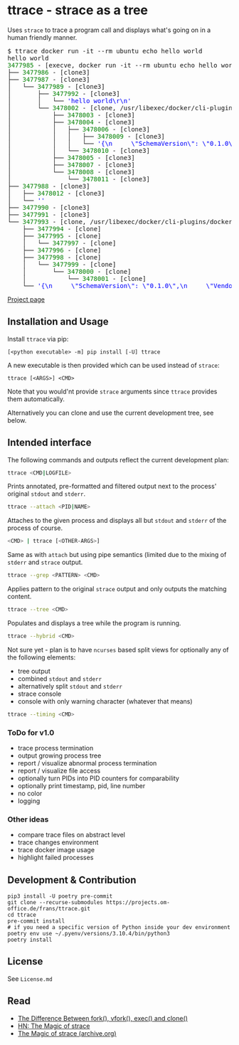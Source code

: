 # ttrace - strace as a tree

Uses `strace` to trace a program call and displays what's going on in a human
friendly manner.

<pre>
$ ttrace docker run -it --rm ubuntu echo hello world
hello world
<span style="color:green;">3477985</span> - [execve, docker run -it --rm ubuntu echo hello world]
├── <span style="color:green;">3477986</span> - [clone3]
├── <span style="color:green;">3477987</span> - [clone3]
│   └── <span style="color:green;">3477989</span> - [clone3]
│       ├── <span style="color:green;">3477992</span> - [clone3]
│       │   └── <span style="color:blue;">'hello world\r\n'</span>
│       └── <span style="color:green;">3478002</span> - [clone, /usr/libexec/docker/cli-plugins/docker-compose docker-cli-plugin-metad]
│           ├── <span style="color:green;">3478003</span> - [clone3]
│           ├── <span style="color:green;">3478004</span> - [clone3]
│           │   ├── <span style="color:green;">3478006</span> - [clone3]
│           │   │   ├── <span style="color:green;">3478009</span> - [clone3]
│           │   │   └── <span style="color:blue;">'{\n     \&quot;SchemaVersion\&quot;: \&quot;0.1.0\&quot;,\n     \&quot;Vendor\&quot;: \&quot;Docker Inc.\&quot;,\n     \&quot;Version\&quot;: \&quot;v2.17.2\&quot;,\n     \&quot;ShortDescription\&quot;: \&quot;Docker Compose\&quot;\n}\n'</span>
│           │   └── <span style="color:green;">3478010</span> - [clone3]
│           ├── <span style="color:green;">3478005</span> - [clone3]
│           ├── <span style="color:green;">3478007</span> - [clone3]
│           └── <span style="color:green;">3478008</span> - [clone3]
│               └── <span style="color:green;">3478011</span> - [clone3]
├── <span style="color:green;">3477988</span> - [clone3]
│   ├── <span style="color:green;">3478012</span> - [clone3]
│   └── <span style="color:blue;">''</span>
├── <span style="color:green;">3477990</span> - [clone3]
├── <span style="color:green;">3477991</span> - [clone3]
└── <span style="color:green;">3477993</span> - [clone, /usr/libexec/docker/cli-plugins/docker-buildx docker-cli-plugin-metada]
    ├── <span style="color:green;">3477994</span> - [clone]
    ├── <span style="color:green;">3477995</span> - [clone]
    │   └── <span style="color:green;">3477997</span> - [clone]
    ├── <span style="color:green;">3477996</span> - [clone]
    ├── <span style="color:green;">3477998</span> - [clone]
    │   └── <span style="color:green;">3477999</span> - [clone]
    │       └── <span style="color:green;">3478000</span> - [clone]
    │           └── <span style="color:green;">3478001</span> - [clone]
    └── <span style="color:blue;">'{\n     \&quot;SchemaVersion\&quot;: \&quot;0.1.0\&quot;,\n     \&quot;Vendor\&quot;: \&quot;Docker Inc.\&quot;,\n     \&quot;Version\&quot;: \&quot;v0.10.4\&quot;,\n     \&quot;ShortDescription\&quot;: \&quot;Docker Buildx\&quot;\n}\n'</span>
</pre>


[Project page](https://projects.om-office.de/frans/ttrace)


## Installation and Usage

Install `ttrace` via pip:
```
[<python executable> -m] pip install [-U] ttrace
```

A new executable is then provided which can be used instead of `strace`:
```
ttrace [<ARGS>] <CMD>
```
Note that you would'nt provide `strace` arguments since `ttrace` provides them
automatically.

Alternatively you can clone and use the current development tree, see below.


## Intended interface

The following commands and outputs reflect the current development plan:

```sh
ttrace <CMD|LOGFILE>
```
Prints annotated, pre-formatted and filtered output next to the process' original
`stdout` and `stderr`.

```sh
ttrace --attach <PID|NAME>
```
Attaches to the given process and displays all but `stdout` and `stderr` of the
process of course.

```sh
<CMD> | ttrace [<OTHER-ARGS>]
```
Same as with `attach` but using pipe semantics (limited due to the mixing of
`stderr` and `strace` output.


```sh
ttrace --grep <PATTERN> <CMD>
```
Applies pattern to the original `strace` output and only outputs the matching
content.

```sh
ttrace --tree <CMD>
```
Populates and displays a tree while the program is running.

```sh
ttrace --hybrid <CMD>
```
Not sure yet - plan is to have `ncurses` based split views for optionally any
of the following elements:

* tree output
* combined `stdout` and `stderr`
* alternatively split `stdout` and `stderr`
* strace console
* console with only warning character (whatever that means)

```sh
ttrace --timing <CMD>
```

### ToDo for v1.0

* trace process termination
* output growing process tree
* report / visualize abnormal process termination
* report / visualize file access
* optionally turn PIDs into PID counters for comparability
* optionally print timestamp, pid, line number
* no color
* logging


### Other ideas

* compare trace files on abstract level
* trace changes environment
* trace docker image usage
* highlight failed processes


## Development & Contribution

```
pip3 install -U poetry pre-commit
git clone --recurse-submodules https://projects.om-office.de/frans/ttrace.git
cd ttrace
pre-commit install
# if you need a specific version of Python inside your dev environment
poetry env use ~/.pyenv/versions/3.10.4/bin/python3
poetry install
```


## License

See `License.md`


## Read

* [The Difference Between fork(), vfork(), exec() and clone()](https://www.baeldung.com/linux/fork-vfork-exec-clone)
* [HN: The Magic of strace](https://news.ycombinator.com/item?id=7155799)
* [The Magic of strace (archive.org)](https://web.archive.org/web/20160116001752/http://chadfowler.com/blog/2014/01/26/the-magic-of-strace/)

